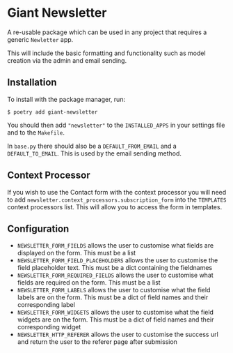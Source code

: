 # Giant Newsletter

A re-usable package which can be used in any project that requires a generic `Newletter` app. 

This will include the basic formatting and functionality such as model creation via the admin and email sending.

## Installation

To install with the package manager, run:

    $ poetry add giant-newsletter

You should then add `"newsletter"` to the `INSTALLED_APPS` in your settings file and to the `Makefile`.  

In `base.py` there should also be a `DEFAULT_FROM_EMAIL` and a `DEFAULT_TO_EMAIL`. This is used by the email sending method.

 ## Context Processor
 If you wish to use the Contact form with the context processor you will need to add `newsletter.context_processors.subscription_form` into the `TEMPLATES` context processors list. This will allow you to access the form in templates.
 
 ## Configuration

- `NEWSLETTER_FORM_FIELDS` allows the user to customise what fields are displayed on the form. This must be a list
- `NEWSLETTER_FORM_FIELD_PLACEHOLDERS` allows the user to customise the field placeholder text. This must be a dict containing the fieldnames
- `NEWSLETTER_FORM_REQUIRED_FIELDS` allows the user to customise what fields are required on the form. This must be a list
- `NEWSLETTER_FORM_LABELS` allows the user to customise what the field labels are on the form. This must be a dict of field names and their corresponding label
- `NEWSLETTER_FORM_WIDGETS` allows the user to customise what the field widgets are on the form. This must be a dict of field names and their corresponding widget
- `NEWSLETTER_HTTP_REFERER` allows the user to customise the success url and return the user to the referer page after submission